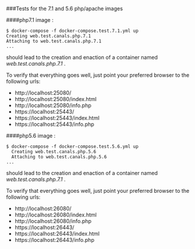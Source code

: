 ###Tests for the 7.1 and 5.6 php/apache images

####php7.1 image :

```shell
$ docker-compose -f docker-compose.test.7.1.yml up
Creating web.test.canals.php.7.1
Attaching to web.test.canals.php.7.1
...

```

should lead to the creation and enaction of a container named _web.test.canals.php.7.1_ .

To verify that everything goes well, just point your preferred browser to the following urls:
* http://localhost:25080/
* http://localhost:25080/index.html
* http://localhost:25080/info.php
* https://localhost:25443/
* https://localhost:25443/index.html
* https://localhost:25443/info.php


####php5.6 image :

```shell
$ docker-compose -f docker-compose.test.5.6.yml up
  Creating web.test.canals.php.5.6
  Attaching to web.test.canals.php.5.6
...

```

should lead to the creation and enaction of a container named _web.test.canals.php.7.1_ .

To verify that everything goes well, just point your preferred browser to the following urls:
* http://localhost:26080/
* http://localhost:26080/index.html
* http://localhost:26080/info.php
* https://localhost:26443/
* https://localhost:26443/index.html
* https://localhost:26443/info.php